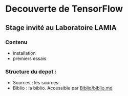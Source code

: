 # Decouverte de TensorFlow

## Stage invité au Laboratoire LAMIA

### Contenu

- installation
- premiers essais

### Structure du depot :

- Sources : les sources.
- Biblio : la biblio. Accessible par [Biblio/biblio.md](Biblio/biblio.md)
